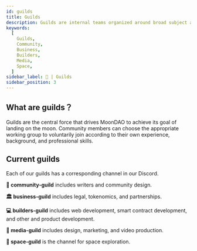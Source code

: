 ```yaml
---
id: guilds
title: Guilds
description: Guilds are internal teams organized around broad subject areas.
keywords:
  [
    Guilds,
    Community,
    Business,
    Builders,
    Media,
    Space,
  ]
sidebar_label: 💼 | Guilds
sidebar_position: 3
---
```


## What are guilds？

Guilds are the central force that drives MoonDAO to achieve its goal of landing on the moon. Community members can choose the appropriate working group to voluntarily join according to their own experience, background, and professional skills.

## Current guilds
Each of our guilds has a corresponding channel in our Discord.

**🌿 community-guild** includes writers and community design.

**🏛 business-guild** includes legal, tokenomics, and partnerships.

**💻 builders-guild** includes web development, smart contract development, and other and product development.

**📱 media-guild** includes design, marketing, and video production.

**🌙 space-guild** is the channel for space exploration.
